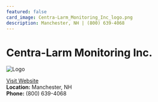 ```yaml
---
featured: false
card_image: Centra-Larm_Monitoring_Inc_logo.png
description: Manchester, NH | (800) 639-4068
---
```


# Centra-Larm Monitoring Inc.
<img src="Centra-Larm_Monitoring_Inc_logo.png" alt="Logo" style="max-width: 200px; height: auto;">

<a href="https://www.centra-larm.com">Visit Website</a>  
**Location:** Manchester, NH  
**Phone:** (800) 639-4068
